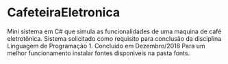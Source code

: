 # CafeteiraEletronica
Mini sistema em C# que simula as funcionalidades de uma maquina de café eletrotônica.
Sistema solicitado como requisito para conclusão da disciplina Linguagem de Programação 1. Concluido em Dezembro/2018
Para um melhor funcionamento instalar fontes disponiveis na pasta fonts.
